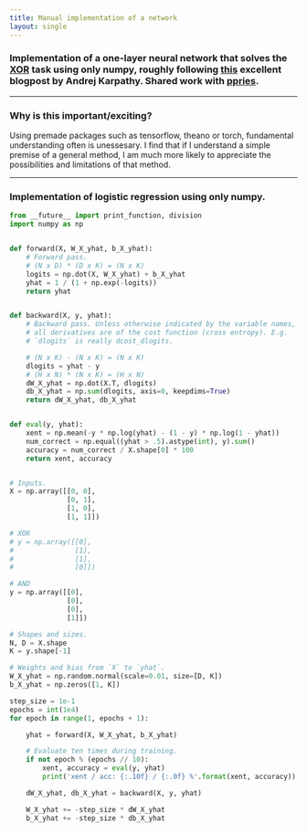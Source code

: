 ```yaml
---
title: Manual implementation of a network
layout: single
---
```


### Implementation of a one-layer neural network that solves the [XOR](https://en.wikipedia.org/wiki/Exclusive_or) task using only numpy, roughly following [this](https://cs231n.github.io/optimization-2/) excellent blogpost by Andrej Karpathy. Shared work with [ppries](https://github.com/ppries).

---

### Why is this important/exciting?

Using premade packages such as tensorflow, theano or torch, fundamental understanding often is unessesary. I find that if I understand a simple premise of a general method, I am much more likely to appreciate the possibilities and limitations of that method. 

---

### Implementation of logistic regression using only numpy. 


~~~python
from __future__ import print_function, division
import numpy as np


def forward(X, W_X_yhat, b_X_yhat):
    # Forward pass.
    # (N x D) * (D x K) = (N x K)
    logits = np.dot(X, W_X_yhat) + b_X_yhat
    yhat = 1 / (1 + np.exp(-logits))
    return yhat


def backward(X, y, yhat):
    # Backward pass. Unless otherwise indicated by the variable names,
    # all derivatives are of the cost function (cross entropy). E.g.
    # `dlogits` is really dcost_dlogits.

    # (N x K) - (N x K) = (N x K)
    dlogits = yhat - y
    # (H x N) * (N x K) = (H x N)
    dW_X_yhat = np.dot(X.T, dlogits)
    db_X_yhat = np.sum(dlogits, axis=0, keepdims=True)
    return dW_X_yhat, db_X_yhat


def eval(y, yhat):
    xent = np.mean(-y * np.log(yhat) - (1 - y) * np.log(1 - yhat))
    num_correct = np.equal((yhat > .5).astype(int), y).sum()
    accuracy = num_correct / X.shape[0] * 100
    return xent, accuracy


# Inputs.
X = np.array([[0, 0],
              [0, 1],
              [1, 0],
              [1, 1]])

# XOR
# y = np.array([[0],
#               [1],
#               [1],
#               [0]])

# AND
y = np.array([[0],
              [0],
              [0],
              [1]])

# Shapes and sizes.
N, D = X.shape
K = y.shape[-1]

# Weights and bias from `X` to `yhat`.
W_X_yhat = np.random.normal(scale=0.01, size=[D, K])
b_X_yhat = np.zeros([1, K])

step_size = 1e-1
epochs = int(1e4)
for epoch in range(1, epochs + 1):

    yhat = forward(X, W_X_yhat, b_X_yhat)

    # Evaluate ten times during training.
    if not epoch % (epochs // 10):
        xent, accuracy = eval(y, yhat)
        print('xent / acc: {:.10f} / {:.0f} %'.format(xent, accuracy))

    dW_X_yhat, db_X_yhat = backward(X, y, yhat)

    W_X_yhat += -step_size * dW_X_yhat
    b_X_yhat += -step_size * db_X_yhat

~~~
